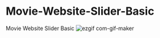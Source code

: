 # Movie-Website-Slider-Basic
Movie Website Slider Basic
![ezgif com-gif-maker](https://user-images.githubusercontent.com/44698680/103910162-902d8f00-5115-11eb-8343-17bc155230af.gif)
